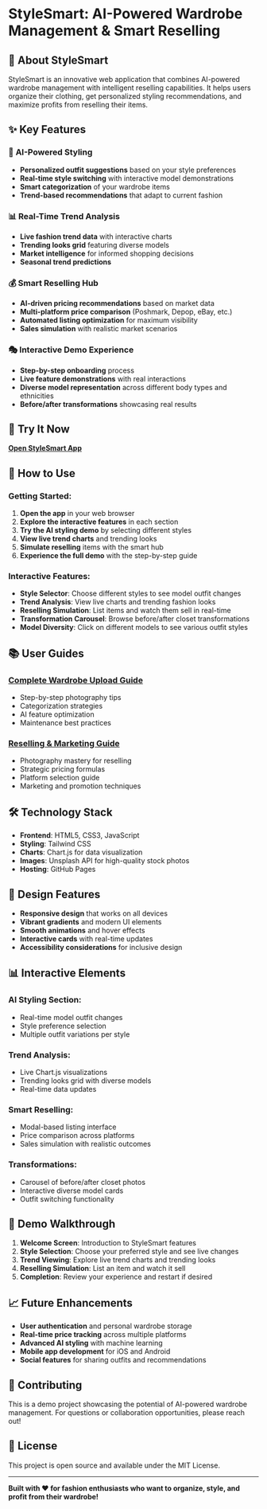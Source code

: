 # StyleSmart: AI-Powered Wardrobe Management & Smart Reselling

## 🎯 **About StyleSmart**

StyleSmart is an innovative web application that combines AI-powered wardrobe management with intelligent reselling capabilities. It helps users organize their clothing, get personalized styling recommendations, and maximize profits from reselling their items.

## ✨ **Key Features**

### 🎨 **AI-Powered Styling**
- **Personalized outfit suggestions** based on your style preferences
- **Real-time style switching** with interactive model demonstrations
- **Smart categorization** of your wardrobe items
- **Trend-based recommendations** that adapt to current fashion

### 📊 **Real-Time Trend Analysis**
- **Live fashion trend data** with interactive charts
- **Trending looks grid** featuring diverse models
- **Market intelligence** for informed shopping decisions
- **Seasonal trend predictions**

### 💰 **Smart Reselling Hub**
- **AI-driven pricing recommendations** based on market data
- **Multi-platform price comparison** (Poshmark, Depop, eBay, etc.)
- **Automated listing optimization** for maximum visibility
- **Sales simulation** with realistic market scenarios

### 🎭 **Interactive Demo Experience**
- **Step-by-step onboarding** process
- **Live feature demonstrations** with real interactions
- **Diverse model representation** across different body types and ethnicities
- **Before/after transformations** showcasing real results

## 🚀 **Try It Now**

**[Open StyleSmart App](https://your-username.github.io/AI_native_repo/wardrobe_app_with_images.html)**

## 📱 **How to Use**

### **Getting Started:**
1. **Open the app** in your web browser
2. **Explore the interactive features** in each section
3. **Try the AI styling demo** by selecting different styles
4. **View live trend charts** and trending looks
5. **Simulate reselling** items with the smart hub
6. **Experience the full demo** with the step-by-step guide

### **Interactive Features:**
- **Style Selector**: Choose different styles to see model outfit changes
- **Trend Analysis**: View live charts and trending fashion looks
- **Reselling Simulation**: List items and watch them sell in real-time
- **Transformation Carousel**: Browse before/after closet transformations
- **Model Diversity**: Click on different models to see various outfit styles

## 📚 **User Guides**

### **[Complete Wardrobe Upload Guide](user_guide_wardrobe_upload.md)**
- Step-by-step photography tips
- Categorization strategies
- AI feature optimization
- Maintenance best practices

### **[Reselling & Marketing Guide](reselling_marketing_guide.md)**
- Photography mastery for reselling
- Strategic pricing formulas
- Platform selection guide
- Marketing and promotion techniques

## 🛠️ **Technology Stack**

- **Frontend**: HTML5, CSS3, JavaScript
- **Styling**: Tailwind CSS
- **Charts**: Chart.js for data visualization
- **Images**: Unsplash API for high-quality stock photos
- **Hosting**: GitHub Pages

## 🎨 **Design Features**

- **Responsive design** that works on all devices
- **Vibrant gradients** and modern UI elements
- **Smooth animations** and hover effects
- **Interactive cards** with real-time updates
- **Accessibility considerations** for inclusive design

## 📊 **Interactive Elements**

### **AI Styling Section:**
- Real-time model outfit changes
- Style preference selection
- Multiple outfit variations per style

### **Trend Analysis:**
- Live Chart.js visualizations
- Trending looks grid with diverse models
- Real-time data updates

### **Smart Reselling:**
- Modal-based listing interface
- Price comparison across platforms
- Sales simulation with realistic outcomes

### **Transformations:**
- Carousel of before/after closet photos
- Interactive diverse model cards
- Outfit switching functionality

## 🌟 **Demo Walkthrough**

1. **Welcome Screen**: Introduction to StyleSmart features
2. **Style Selection**: Choose your preferred style and see live changes
3. **Trend Viewing**: Explore live trend charts and trending looks
4. **Reselling Simulation**: List an item and watch it sell
5. **Completion**: Review your experience and restart if desired

## 📈 **Future Enhancements**

- **User authentication** and personal wardrobe storage
- **Real-time price tracking** across multiple platforms
- **Advanced AI styling** with machine learning
- **Mobile app development** for iOS and Android
- **Social features** for sharing outfits and recommendations

## 🤝 **Contributing**

This is a demo project showcasing the potential of AI-powered wardrobe management. For questions or collaboration opportunities, please reach out!

## 📄 **License**

This project is open source and available under the MIT License.

---

**Built with ❤️ for fashion enthusiasts who want to organize, style, and profit from their wardrobe!**
